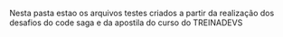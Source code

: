 Nesta pasta estao os arquivos testes criados a partir da realização dos desafios do code saga e da apostila do curso do TREINADEVS
